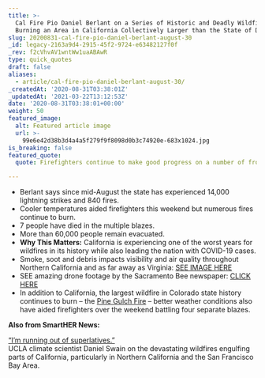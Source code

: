 ```yaml
---
title: >-
  Cal Fire Pio Daniel Berlant on a Series of Historic and Deadly Wildfires
  Burning an Area in California Collectively Larger than the State of Delaware.
slug: 20200831-cal-fire-pio-daniel-berlant-august-30
_id: legacy-2163a9d4-2915-45f2-9724-e63482127f0f
_rev: f2cVhvAV1wntWw1uaABAwR
type: quick_quotes
draft: false
aliases:
  - article/cal-fire-pio-daniel-berlant-august-30/
_createdAt: '2020-08-31T03:38:01Z'
_updatedAt: '2021-03-22T13:12:53Z'
date: '2020-08-31T03:38:01+00:00'
weight: 50
featured_image:
  alt: Featured article image
  url: >-
    99e6e42d38b3d4a4a5f279f9f8098d0b3c74920e-683x1024.jpg
is_breaking: false
featured_quote:
  quote: Firefighters continue to make good progress on a number of fronts..

---
```

* Berlant says since mid-August the state has experienced 14,000 lightning strikes and 840 fires.
* Cooler temperatures aided firefighters this weekend but numerous fires continue to burn.
* 7 people have died in the multiple blazes.
* More than 60,000 people remain evacuated.
* **Why This Matters:** California is experiencing one of the worst years for wildfires in its history while also leading the nation with COVID-19 cases.
* Smoke, soot and debris impacts visibility and air quality throughout Northern California and as far away as Virginia: [SEE IMAGE HERE](https://earthobservatory.nasa.gov/images/147182/august-fires-leave-vast-burn-scars-in-california)
* SEE amazing drone footage by the Sacramento Bee newspaper: [CLICK HERE](https://www.sacbee.com/news/california/fires/article245265330.html)
* In addition to California, the largest wildfire in Colorado state history continues to burn – the [Pine Gulch Fire](https://www.denverpost.com/2020/08/30/colorado-wildfires-update-august-30-pine-gulch-grizzly-creek/) – better weather conditions also have aided firefighters over the weekend battling four separate blazes.

**Also from SmartHER News:**

[“I’m running out of superlatives.”](https://smarthernews.com/article/ca-wildfires-2020-ucla-scientist/)  
UCLA climate scientist Daniel Swain on the devastating wildfires engulfing parts of California, particularly in Northern California and the San Francisco Bay Area.